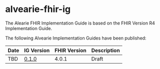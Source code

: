 # alvearie-fhir-ig

The Alearie FHIR Implementation Guide is based on the FHIR Version R4 Implementation Guide.

The following Alvearie Implementation Guides have been published:

| Date           | IG Version      | FHIR Version | Description |
| -------------- | --------------- | ------------ | ----------- |
|  TBD    | [0.1.0](docs/0.1.0)           | 4.0.1        | Draft       |
